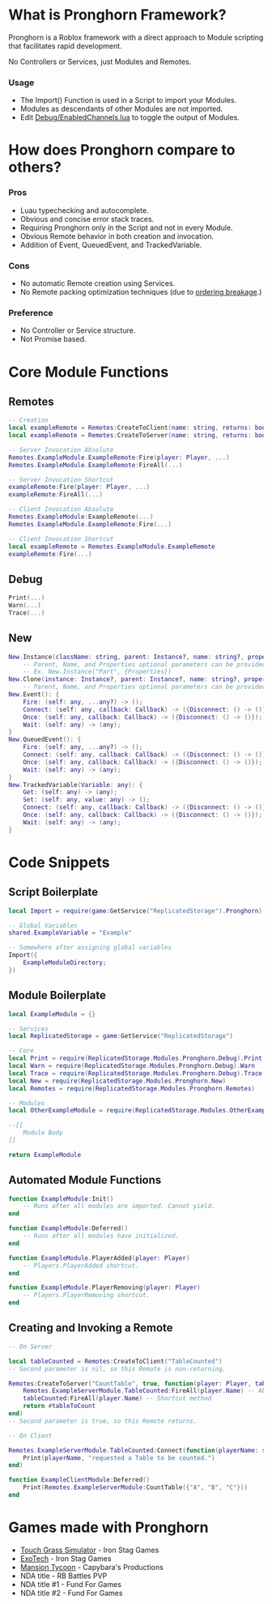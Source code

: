 # What is Pronghorn Framework?

Pronghorn is a Roblox framework with a direct approach to Module scripting that facilitates rapid development.

No Controllers or Services, just Modules and Remotes.

### Usage
- The Import() Function is used in a Script to import your Modules.
- Modules as descendants of other Modules are not imported.
- Edit [Debug/EnabledChannels.lua](Pronghorn/Debug/EnabledChannels.lua) to toggle the output of Modules.

# How does Pronghorn compare to others?

### Pros
- Luau typechecking and autocomplete.
- Obvious and concise error stack traces.
- Requiring Pronghorn only in the Script and not in every Module.
- Obvious Remote behavior in both creation and invocation.
- Addition of Event, QueuedEvent, and TrackedVariable.

### Cons
- No automatic Remote creation using Services.
- No Remote packing optimization techniques (due to [ordering breakage](https://en.wikipedia.org/wiki/Out-of-order_delivery).)

### Preference
- No Controller or Service structure.
- Not Promise based.

# Core Module Functions

## Remotes
```lua
-- Creation
local exampleRemote = Remotes:CreateToClient(name: string, returns: boolean?): any
local exampleRemote = Remotes:CreateToServer(name: string, returns: boolean?, func: (any) -> (any)): any

-- Server Invocation Absolute
Remotes.ExampleModule.ExampleRemote:Fire(player: Player, ...)
Remotes.ExampleModule.ExampleRemote:FireAll(...)

-- Server Invocation Shortcut
exampleRemote:Fire(player: Player, ...)
exampleRemote:FireAll(...)

-- Client Invocation Absolute
Remotes.ExampleModule:ExampleRemote(...)
Remotes.ExampleModule.ExampleRemote:Fire(...)

-- Client Invocation Shortcut
local exampleRemote = Remotes.ExampleModule.ExampleRemote
exampleRemote:Fire(...)
```

## Debug
```lua
Print(...)
Warn(...)
Trace(...)
```

## New
```lua
New.Instance(className: string, parent: Instance?, name: string?, properties: {[string]: any}?): Instance
	-- Parent, Name, and Properties optional parameters can be provided in any combination and order.
	-- Ex. New.Instance("Part", {Properties})
New.Clone(instance: Instance?, parent: Instance?, name: string?, properties: {[string]: any}?): Instance
	-- Parent, Name, and Properties optional parameters can be provided in any combination and order.
New.Event(): {
	Fire: (self: any, ...any?) -> ();
	Connect: (self: any, callback: Callback) -> ({Disconnect: () -> ()});
	Once: (self: any, callback: Callback) -> ({Disconnect: () -> ()});
	Wait: (self: any) -> (any);
}
New.QueuedEvent(): {
	Fire: (self: any, ...any?) -> ();
	Connect: (self: any, callback: Callback) -> ({Disconnect: () -> ()});
	Once: (self: any, callback: Callback) -> ({Disconnect: () -> ()});
	Wait: (self: any) -> (any);
}
New.TrackedVariable(Variable: any): {
	Get: (self: any) -> (any);
	Set: (self: any, value: any) -> ();
	Connect: (self: any, callback: Callback) -> ({Disconnect: () -> ()});
	Once: (self: any, callback: Callback) -> ({Disconnect: () -> ()});
	Wait: (self: any) -> (any);
}
```

# Code Snippets

## Script Boilerplate
```lua
local Import = require(game:GetService("ReplicatedStorage").Pronghorn)

-- Global Variables
shared.ExampleVariable = "Example"

-- Somewhere after assigning global variables
Import({
	ExampleModuleDirectory;
})
```

## Module Boilerplate
```lua
local ExampleModule = {}

-- Services
local ReplicatedStorage = game:GetService("ReplicatedStorage")

-- Core
local Print = require(ReplicatedStorage.Modules.Pronghorn.Debug).Print
local Warn = require(ReplicatedStorage.Modules.Pronghorn.Debug).Warn
local Trace = require(ReplicatedStorage.Modules.Pronghorn.Debug).Trace
local New = require(ReplicatedStorage.Modules.Pronghorn.New)
local Remotes = require(ReplicatedStorage.Modules.Pronghorn.Remotes)

-- Modules
local OtherExampleModule = require(ReplicatedStorage.Modules.OtherExampleModule)

--[[
	Module Body
]]

return ExampleModule
```

## Automated Module Functions
```lua
function ExampleModule:Init()
	-- Runs after all modules are imported. Cannot yield.
end

function ExampleModule:Deferred()
	-- Runs after all modules have initialized.
end

function ExampleModule.PlayerAdded(player: Player)
	-- Players.PlayerAdded shortcut.
end

function ExampleModule.PlayerRemoving(player: Player)
	-- Players.PlayerRemoving shortcut.
end
```

## Creating and Invoking a Remote
```lua
-- On Server

local tableCounted = Remotes:CreateToClient("TableCounted")
-- Second parameter is nil, so this Remote is non-returning.

Remotes:CreateToServer("CountTable", true, function(player: Player, tableToCount: {any})
	Remotes.ExampleServerModule.TableCounted:FireAll(player.Name) -- Absolute method
	tableCounted:FireAll(player.Name) -- Shortcut method
	return #tableToCount
end)
-- Second parameter is true, so this Remote returns.
```
```lua
-- On Client

Remotes.ExampleServerModule.TableCounted:Connect(function(playerName: string)
	Print(playerName, "requested a Table to be counted.")
end)

function ExampleClientModule:Deferred()
	Print(Remotes.ExampleServerModule:CountTable({"A", "B", "C"}))
end
```

# Games made with Pronghorn

- [Touch Grass Simulator](https://www.roblox.com/games/13796132659) - Iron Stag Games
- [ExoTech](https://www.roblox.com/games/7634484468) - Iron Stag Games
- [Mansion Tycoon](https://www.roblox.com/games/12912731475) - Capybara's Productions
- NDA title - RB Battles PVP
- NDA title #1 - Fund For Games
- NDA title #2 - Fund For Games
